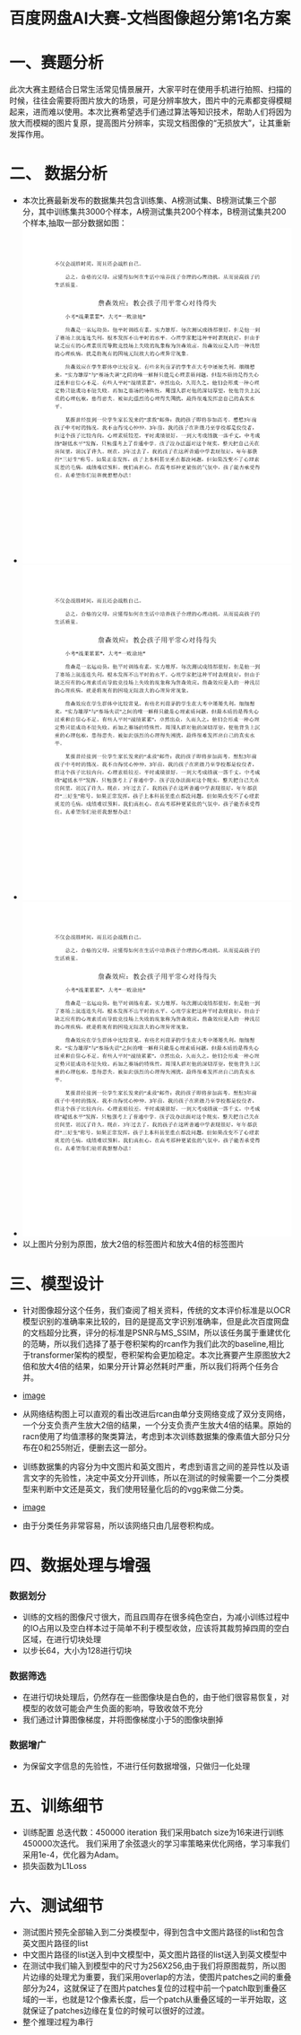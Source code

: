# 百度网盘AI大赛-文档图像超分第1名方案


# 一、赛题分析
此次大赛主题结合日常生活常见情景展开，大家平时在使用手机进行拍照、扫描的时候，往往会需要将图片放大的场景，可是分辨率放大，图片中的元素都变得模糊起来，进而难以使用。本次比赛希望选手们通过算法等知识技术，帮助人们将因为放大而模糊的图片复原，提高图片分辨率，实现文档图像的“无损放大”，让其重新发挥作用。

# 二、 数据分析
- 本次比赛最新发布的数据集共包含训练集、A榜测试集、B榜测试集三个部分，其中训练集共3000个样本，A榜测试集共200个样本，B榜测试集共200个样本,抽取一部分数据如图：
- ![image](https://github.com/Jwtcode/BaiduDiskAI_DocImageSuperResolution_top1/blob/main/illustration/x.png)
- ![image](https://github.com/Jwtcode/BaiduDiskAI_DocImageSuperResolution_top1/blob/main/illustration/x2.png)
- ![image](https://github.com/Jwtcode/BaiduDiskAI_DocImageSuperResolution_top1/blob/main/illustration/x4.png)
- 以上图片分别为原图，放大2倍的标签图片和放大4倍的标签图片

# 三、模型设计
- 针对图像超分这个任务，我们查阅了相关资料，传统的文本评价标准是以OCR模型识别的准确率来比较的，目的是提高文字识别准确率，但是此次百度网盘的文档超分比赛，评分的标准是PSNR与MS_SSIM，所以该任务属于重建优化的范畴，所以我们选择了基于卷积架构的rcan作为我们此次的baseline,相比于transformer架构的模型，卷积架构会更加稳定。本次比赛要产生原图放大2倍和放大4倍的结果，如果分开计算必然耗时严重，所以我们将两个任务合并。

- [image](https://github.com/Jwtcode/BaiduDiskAI_DocImageSuperResolution_top1/blob/main/illustration/pipeline.png)

- 从网络结构图上可以直观的看出改进后rcan由单分支网络变成了双分支网络，一个分支负责产生放大2倍的结果，一个分支负责产生放大4倍的结果。原始的racn使用了均值漂移的聚类算法，考虑到本次训练数据集的像素值大部分只分布在0和255附近，便删去这一部分。

- 训练数据集的内容分为中文图片和英文图片，考虑到语言之间的差异性以及语言文字的先验性，决定中英文分开训练，所以在测试的时候需要一个二分类模型来判断中文还是英文，我们使用轻量化后的的vgg来做二分类。

- [image](https://github.com/Jwtcode/BaiduDiskAI_DocImageSuperResolution_top1/blob/main/illustration/vgg.png)

- 由于分类任务非常容易，所以该网络只由几层卷积构成。



# 四、数据处理与增强

### 数据划分
- 训练的文档的图像尺寸很大，而且四周存在很多纯色空白，为减小训练过程中的IO占用以及空白样本过于简单不利于模型收敛，应该将其裁剪掉四周的空白区域，在进行切块处理
- 以步长64，大小为128进行切块

### 数据筛选
- 在进行切块处理后，仍然存在一些图像块是白色的，由于他们很容易恢复，对模型的收敛可能会产生负面的影响，导致收敛不充分
- 我们通过计算图像梯度，并将图像梯度小于5的图像块删掉

### 数据增广
- 为保留文字信息的先验性，不进行任何数据增强，只做归一化处理

# 五、训练细节
- 训练配置
总迭代数：450000 iteration
我们采用batch size为16来进行训练450000次迭代。
我们采用了余弦退火的学习率策略来优化网络，学习率我们采用1e-4，优化器为Adam。
- 损失函数为L1Loss

# 六、测试细节
- 测试图片预先全部输入到二分类模型中，得到包含中文图片路径的list和包含英文图片路径的list
- 中文图片路径的list送入到中文模型中，英文图片路径的list送入到英文模型中
- 在测试中我们输入到模型中的尺寸为256X256,由于我们将原图裁剪，所以图片边缘的处理尤为重要，我们采用overlap的方法，使图片patches之间的重叠部分为24，这就保证了在图片patches复位的过程中前一个patch取到重叠区域的一半，也就是12个像素长度，后一个patch从重叠区域的一半开始取，这就保证了patches边缘在复位的时候可以很好的过渡。
- 整个推理过程为串行